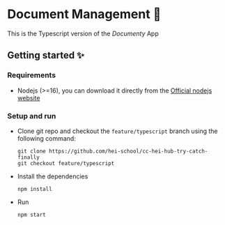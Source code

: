 # Document Management 📄

This is the Typescript version of the _Documenty_ App

## Getting started ✨

### Requirements

- Nodejs (>=16), you can download it directly from the [Official nodejs website](https://nodejs.org/en/download)

### Setup and run

- Clone git repo and checkout the `feature/typescript` branch using the following command:

  ```
  git clone https://github.com/hei-school/cc-hei-hub-try-catch-finally
  git checkout feature/typescript
  ```

- Install the dependencies

  ```
  npm install
  ```

- Run

  ```
  npm start
  ```

